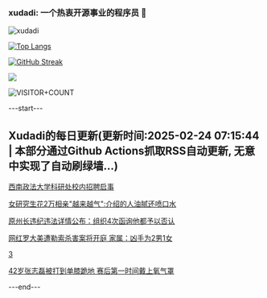 ### xudadi: 一个热衷开源事业的程序员 👋

![xudadi](https://github-readme-stats-git-masterorgs-github-readme-stats-team.vercel.app/api?username=xudadi)

[![Top Langs](https://github-readme-stats.vercel.app/api/top-langs/?username=xudadi)](https://github.com/anuraghazra/github-readme-stats)

[![GitHub Streak](https://streak-stats.demolab.com?user=xudadi&locale=zh_Hans)](https://git.io/streak-stats)

![](https://raw.githubusercontent.com/xudadi/xudadi/main/assets/github-contribution-grid-snake.svg)

![VISITOR+COUNT](https://komarev.com/ghpvc/?username=xudadi&label=VISITOR+COUNT)


---start---

## Xudadi的每日更新(更新时间:2025-02-24 07:15:44 | 本部分通过Github Actions抓取RSS自动更新, 无意中实现了自动刷绿墙...)

[西南政法大学科研处校内招聘启事](https://www.gongkaoleida.com/article/2297346)

[女研究生花2万相亲"越来越气":介绍的人油腻还喷口水](https://m.163.com/news/article/JP3BVKJV00019B3E.html)

[原州长违纪违法详情公布：组织4次函询他都予以否认](https://m.163.com/news/article/JP32TDC00530M570.html)

[网红罗大美遭勒索杀害案将开庭 家属：凶手为2男1女](https://m.163.com/news/article/JP2MIB1K0514R9OJ.html)

[3](https://m.163.com/touch/news/sub/domestic)

[42岁张志磊被打到单膝跪地 赛后第一时间戴上氧气罩](https://m.163.com/news/article/JP2NSUOR0514R9P4.html)

---end---
